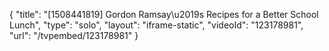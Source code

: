 {
    "title": "[1508441819] Gordon Ramsay\u2019s Recipes for a Better School Lunch",
    "type": "solo",
    "layout": "iframe-static",
    "videoId": "123178981",
    "url": "\/tvpembed\/123178981"
}
